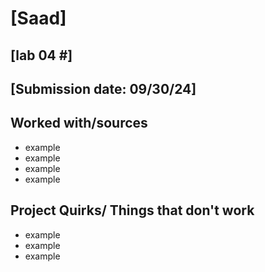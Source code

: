 # [Saad]
## [lab 04 #]
## [Submission date: 09/30/24]
## Worked with/sources 
* example
* example
* example
* example
## Project Quirks/ Things that don't work
* example
* example
* example

